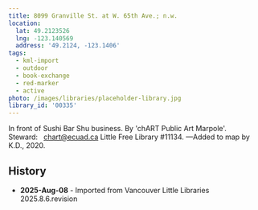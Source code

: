 ```yaml
---
title: 8099 Granville St. at W. 65th Ave.; n.w.
location:
  lat: 49.2123526
  lng: -123.140569
  address: '49.2124, -123.1406'
tags:
  - kml-import
  - outdoor
  - book-exchange
  - red-marker
  - active
photo: /images/libraries/placeholder-library.jpg
library_id: '00335'
---
```

In front of Sushi Bar Shu business.
By 'chART Public Art Marpole'.  
Steward:   chart@ecuad.ca
Little Free Library #11134.
—Added to map by K.D., 2020. 

## History
- **2025-Aug-08** - Imported from Vancouver Little Libraries 2025.8.6.revision
